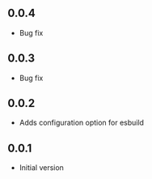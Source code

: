 ## 0.0.4

-   Bug fix

## 0.0.3

-   Bug fix

## 0.0.2

-   Adds configuration option for esbuild

## 0.0.1

-   Initial version
